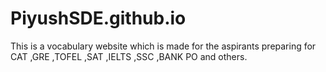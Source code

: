 # PiyushSDE.github.io

This is a vocabulary website which is made for the aspirants preparing for CAT ,GRE ,TOFEL ,SAT ,IELTS ,SSC ,BANK PO and others.
